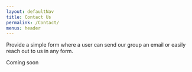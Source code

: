 ```yaml
---
layout: defaultNav
title: Contact Us
permalink: /Contact/
menus: header
---
```

Provide a simple form where a user can send our group an email or easily reach out to us in any form.

Coming soon
